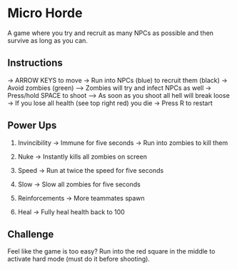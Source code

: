 # Micro Horde
A game where you try and recruit as many NPCs as possible and then survive as long as you can.

## Instructions
-> ARROW KEYS to move
-> Run into NPCs (blue) to recruit them (black)
-> Avoid zombies (green)
--> Zombies will try and infect NPCs as well
-> Press/hold SPACE to shoot
--> As soon as you shoot all hell will break loose
-> If you lose all health (see top right red) you die
-> Press R to restart

## Power Ups
1. Invincibility
-> Immune for five seconds
-> Run into zombies to kill them

2. Nuke
-> Instantly kills all zombies on screen

3. Speed
-> Run at twice the speed for five seconds

4. Slow
-> Slow all zombies for five seconds

5. Reinforcements
-> More teammates spawn

6. Heal
-> Fully heal health back to 100

## Challenge
Feel like the game is too easy? Run into the red square in the middle to activate hard mode (must do it before shooting).
